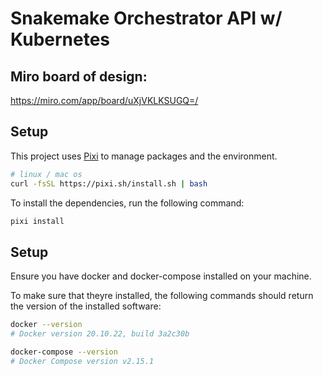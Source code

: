 # Snakemake Orchestrator API w/ Kubernetes

## Miro board of design:

https://miro.com/app/board/uXjVKLKSUGQ=/


## Setup

This project uses [Pixi](https://pixi.sh/dev/) to manage packages and the environment.

```bash
# linux / mac os
curl -fsSL https://pixi.sh/install.sh | bash
```

To install the dependencies, run the following command:

```bash
pixi install
```

## Setup

Ensure you have docker and docker-compose installed on your machine.

To make sure that theyre installed, the following commands should return the version of the installed software:

```bash
docker --version
# Docker version 20.10.22, build 3a2c30b

docker-compose --version
# Docker Compose version v2.15.1
```
